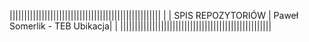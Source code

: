 ||||||||||||||||||||||||||||||||||||||||||||||||||||
|
| SPIS REPOZYTORIÓW | Paweł Somerlik - TEB Ubikacja|
|
||||||||||||||||||||||||||||||||||||||||||||||||||||
